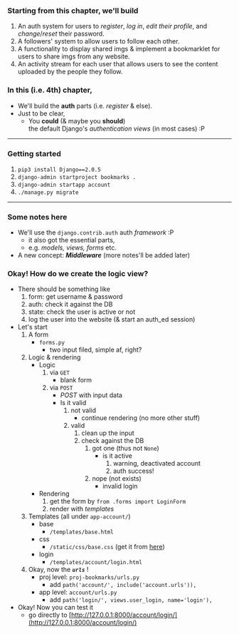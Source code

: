 ### Starting **from this chapter**, we'll build 
1. An auth system for users to *register*, *log in*, *edit their profile*,  and *change*/*reset* their password.
2. A followers' system to allow users to follow each other.
3. A functionality to display shared imgs & implement a bookmarklet for users to share imgs from any website. 
4. An activity stream for each user that allows users to see the content uploaded by the people they follow.

### In **this** (i.e. 4th) chapter, 
- We'll build the **auth** parts (i.e. *register* & else).
- Just to be clear, 
    - You **could** (& maybe you **should**)<br>the default Django's *authentication views* (in most cases) :P

--------

### Getting started 
1. ```pip3 install Django==2.0.5```
2. ```django-admin startproject bookmarks .```
3. ```django-admin startapp account```
4. ```./manage.py migrate```

------ 

### Some notes here 
- We'll use the ```django.contrib.auth``` auth *framework* :P
    - it also got the essential parts, 
    - e.g. *models, views, forms* etc.
 - A new concept: ***Middleware*** (more notes'll be added later)

### Okay! How do we create the **logic view**?
- There should be something like 
    1. form: get username & password 
    2. auth: check it against the DB
    3. state: check the user is active or not 
    4. log the user into the website (& start an auth_ed session)
- Let's start 
    1. A form
        - ```forms.py```
            - two input filed, simple af, right?
    2. Logic & rendering 
        - Logic
            1. via ```GET```
                - blank form 
            2. via ```POST```
                - *POST* with input data 
                - Is it valid 
                    1. not valid 
                        - continue rendering (no more other stuff)
                    2. valid 
                        1. clean up the input 
                        2. check against the DB
                            1. got one (thus not ```None```)
                                - is it active  
                                    1. warning, deactivated account
                                    2. auth success!
                            2. nope (not exists)
                                - invalid login
        - Rendering 
            1. get the form by ```from .forms import LoginForm```
            2. render with *templates* 
    3. Templates (all under ```app-account/```)
        - base 
            - ```/templates/base.html```
        - css
            - ```/static/css/base.css``` (get it from [here](https://raw.githubusercontent.com/PacktPublishing/Django-2-by-Example/master/Chapter04/bookmarks/account/static/css/base.css))
        - login
            - ```/templates/account/login.html```
    4. Okay, now the ***```urls```*** !
        - proj level: ```proj-bookmarks/urls.py```
            - add ```path('account/', include('account.urls')),```
        - app level: ```account/urls.py```
            - add ```path('login/', views.user_login, name='login'),```
- Okay! Now you can test it 
    - go directly to [http://127.0.0.1:8000/account/login/](http://127.0.0.1:8000/account/login/)
